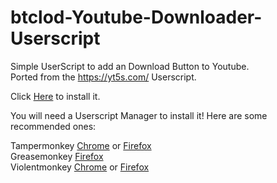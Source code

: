 # btclod-Youtube-Downloader-Userscript
Simple UserScript to add an Download Button to Youtube.</br>
Ported from the https://yt5s.com/ Userscript.

Click [Here](https://raw.githubusercontent.com/crustySenpai/btclod-Youtube-Downloader-Userscript/master/downloader.user.js) to install it.

You will need a Userscript Manager to install it!
Here are some recommended ones:

Tampermonkey [Chrome](https://chrome.google.com/webstore/detail/tampermonkey/dhdgffkkebhmkfjojejmpbldmpobfkfo) or [Firefox](https://addons.mozilla.org/firefox/addon/tampermonkey/)</br>
Greasemonkey [Firefox](https://addons.mozilla.org/firefox/addon/greasemonkey/)</br>
Violentmonkey [Chrome](https://chrome.google.com/webstore/detail/violentmonkey/jinjaccalgkegednnccohejagnlnfdag) or [Firefox](https://addons.mozilla.org/firefox/addon/violentmonkey/)
